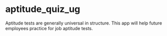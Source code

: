 # aptitude_quiz_ug
 Aptitude tests are generally universal in structure. This app will help future employees practice for job aptitude tests.
